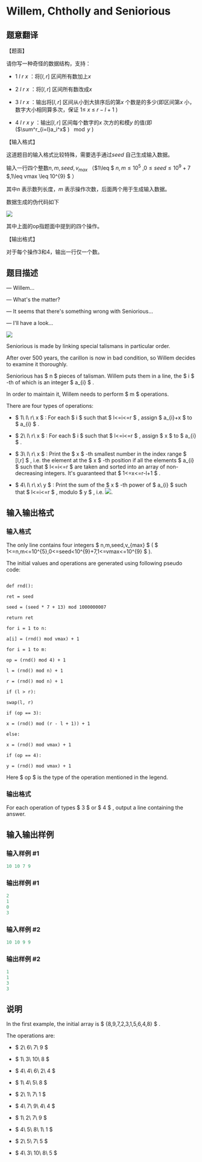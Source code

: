 # Willem, Chtholly and Seniorious

## 题意翻译

【题面】

请你写一种奇怪的数据结构，支持：

- $1$ $l$ $r$ $x$ ：将$[l,r]$ 区间所有数加上$x$

- $2$ $l$ $r$ $x$ ：将$[l,r]$ 区间所有数改成$x$

- $3$ $l$ $r$ $x$ ：输出将$[l,r]$ 区间从小到大排序后的第$x$ 个数是的多少(即区间第$x$ 小，数字大小相同算多次，保证 $1\leq$ $x$ $\leq$ $r-l+1$ )

- $4$ $l$ $r$ $x$ $y$ ：输出$[l,r]$ 区间每个数字的$x$ 次方的和模$y$ 的值(即($\sum^r_{i=l}a_i^x$ ) $\mod y$ )

【输入格式】

这道题目的输入格式比较特殊，需要选手通过$seed$ 自己生成输入数据。

输入一行四个整数$n,m,seed,v_{max}$ （$1\leq $ $n,m\leq 10^{5}$ ,$0\leq seed \leq 10^{9}+7$ $,1\leq vmax \leq 10^{9} $ ）

其中$n$ 表示数列长度，$m$ 表示操作次数，后面两个用于生成输入数据。

数据生成的伪代码如下

![](https://cdn.luogu.org/upload/pic/13887.png )

其中上面的op指题面中提到的四个操作。

【输出格式】

对于每个操作3和4，输出一行仅一个数。

## 题目描述

— Willem...

— What's the matter?

— It seems that there's something wrong with Seniorious...

— I'll have a look...

![](https://cdn.luogu.com.cn/upload/vjudge_pic/CF896C/98774bbeb6d46d43baff377283b5b8c924efc206.png)

Seniorious is made by linking special talismans in particular order.

After over 500 years, the carillon is now in bad condition, so Willem decides to examine it thoroughly.

Seniorious has $ n $ pieces of talisman. Willem puts them in a line, the $ i $ -th of which is an integer $ a_{i} $ .

In order to maintain it, Willem needs to perform $ m $ operations.

There are four types of operations:

- $ 1\ l\ r\ x $ : For each $ i $ such that $ l<=i<=r $ , assign $ a_{i}+x $ to $ a_{i} $ .

- $ 2\ l\ r\ x $ : For each $ i $ such that $ l<=i<=r $ , assign $ x $ to $ a_{i} $ .

- $ 3\ l\ r\ x $ : Print the $ x $ -th smallest number in the index range $ [l,r] $ , i.e. the element at the $ x $ -th position if all the elements $ a_{i} $ such that $ l<=i<=r $ are taken and sorted into an array of non-decreasing integers. It's guaranteed that $ 1<=x<=r-l+1 $ .

- $ 4\ l\ r\ x\ y $ : Print the sum of the $ x $ -th power of $ a_{i} $ such that $ l<=i<=r $ , modulo $ y $ , i.e. ![](https://cdn.luogu.com.cn/upload/vjudge_pic/CF896C/78509e8cef6ae4ac71093ef3596987ee9ded5b23.png).

## 输入输出格式

### 输入格式

The only line contains four integers $ n,m,seed,v_{max} $ ( $ 1<=n,m<=10^{5},0<=seed<10^{9}+7,1<=vmax<=10^{9} $ ).

The initial values and operations are generated using following pseudo code:

```

def rnd():

ret = seed

seed = (seed * 7 + 13) mod 1000000007

return ret

for i = 1 to n:

a[i] = (rnd() mod vmax) + 1

for i = 1 to m:

op = (rnd() mod 4) + 1

l = (rnd() mod n) + 1

r = (rnd() mod n) + 1

if (l > r):

swap(l, r)

if (op == 3):

x = (rnd() mod (r - l + 1)) + 1

else:

x = (rnd() mod vmax) + 1

if (op == 4):

y = (rnd() mod vmax) + 1

```

Here $ op $ is the type of the operation mentioned in the legend.

### 输出格式

For each operation of types $ 3 $ or $ 4 $ , output a line containing the answer.

## 输入输出样例

### 输入样例 #1

```cpp
10 10 7 9

```
### 输出样例 #1

```cpp
2
1
0
3

```
### 输入样例 #2

```cpp
10 10 9 9

```
### 输出样例 #2

```cpp
1
1
3
3

```
## 说明

In the first example, the initial array is $ {8,9,7,2,3,1,5,6,4,8} $ .

The operations are:

- $ 2\ 6\ 7\ 9 $

- $ 1\ 3\ 10\ 8 $

- $ 4\ 4\ 6\ 2\ 4 $

- $ 1\ 4\ 5\ 8 $

- $ 2\ 1\ 7\ 1 $

- $ 4\ 7\ 9\ 4\ 4 $

- $ 1\ 2\ 7\ 9 $

- $ 4\ 5\ 8\ 1\ 1 $

- $ 2\ 5\ 7\ 5 $

- $ 4\ 3\ 10\ 8\ 5 $

